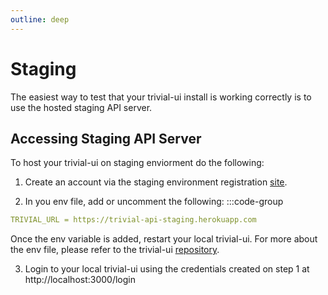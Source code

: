 ```yaml
---
outline: deep
---
```


# Staging

The easiest way to test that your trivial-ui install is working correctly is to use the hosted staging API server.

## Accessing Staging API Server

To host your trivial-ui on staging enviorment do the following:

1. Create an account via the staging environment registration [site](https://www.staging.trivialapps.io/register).

2. In you env file, add or uncomment the following: 
:::code-group
```YAML [.env]
TRIVIAL_URL = https://trivial-api-staging.herokuapp.com
```
Once the env variable is added, restart your local trivial-ui. For more about the env file, please refer to the trivial-ui [repository](https://github.com/solid-adventure/trivial-ui).

3. Login to your local trivial-ui using the credentials created on step 1 at http://localhost:3000/login
